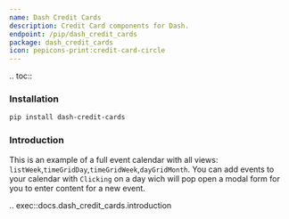 ```yaml
---
name: Dash Credit Cards
description: Credit Card components for Dash.
endpoint: /pip/dash_credit_cards
package: dash_credit_cards
icon: pepicons-print:credit-card-circle
---
```


.. toc::

### Installation

```bash
pip install dash-credit-cards
```

### Introduction

This is an example of a full event calendar with all views: `listWeek`,`timeGridDay`,`timeGridWeek`,`dayGridMonth`. You can add events to your calendar with `Clicking` on a day wich will pop open a modal form for you to enter content for a new event.

.. exec::docs.dash_credit_cards.introduction

